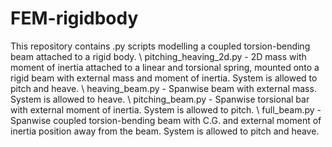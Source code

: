 # FEM-rigidbody

This repository contains .py scripts modelling a coupled torsion-bending beam attached to a rigid body. \\
pitching_heaving_2d.py - 2D mass with moment of inertia attached to a linear and torsional spring, mounted onto a rigid beam with external mass and moment of inertia. System is allowed to pitch and heave. \\
heaving_beam.py - Spanwise beam with external mass. System is allowed to heave. \\
pitching_beam.py - Spanwise torsional bar with external moment of inertia. System is allowed to pitch. \\
full_beam.py - Spanwise coupled torsion-bending beam with C.G. and external moment of inertia position away from the beam. System is allowed to pitch and heave.